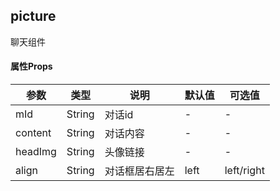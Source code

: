 ## picture
聊天组件

#### 属性Props
| 参数 | 类型 | 说明 | 默认值 | 可选值 |
| - | - | - | - | - |
| mId | String | 对话id | - | - |
| content | String | 对话内容 | - | - |
| headImg | String | 头像链接 | - | - |
| align | String | 对话框居右居左 | left | left/right |


